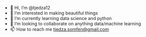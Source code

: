 - 👋 Hi, I’m @tjedza12
- 👀 I’m interested in making beautiful things
- 🌱 I’m currently learning data science and python
- 💞️ I’m looking to collaborate on anything data/machine learning
- 📫 How to reach me tjedza.somfen@gmail.com

<!---
tjedza12/tjedza12 is a ✨ special ✨ repository because its `README.md` (this file) appears on your GitHub profile.
You can click the Preview link to take a look at your changes.
--->
